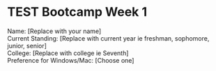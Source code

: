 # TEST Bootcamp Week 1
Name: [Replace with your name]\
Current Standing: [Replace with current year ie freshman, sophomore, junior, senior]\
College: [Replace with college ie Seventh]\
Preference for Windows/Mac: [Choose one]

